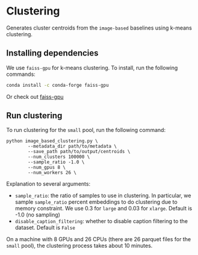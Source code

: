 # Clustering

Generates cluster centroids from the `image-based` baselines using k-means clustering.


## Installing dependencies

We use `faiss-gpu` for k-means clustering. To install, run the following commands:

```bash
conda install -c conda-forge faiss-gpu
```

Or check out [faiss-gpu](https://github.com/facebookresearch/faiss/blob/main/INSTALL.md)

## Run clustering

To run clustering for the `small` pool, run the following command:


```
python image_based_clustering.py \
        --metadata_dir path/to/metadata \
        --save_path path/to/output/centroids \
        --num_clusters 100000 \
        --sample_ratio -1.0 \
        --num_gpus 8 \
        --num_workers 26 \
```

Explanation to several arguments:

- `sample_ratio`: the ratio of samples to use in clustering. In particular, we sample `sample_ratio` percent embeddings to do clustering due to memory constraint. We use 0.3 for `large` and 0.03 for `xlarge`. Default is -1.0 (no sampling)
- `disable_caption_filtering`: whether to disable caption filtering to the dataset. Default is `False`

On a machine with 8 GPUs and 26 CPUs (there are 26 parquet files for the `small` pool), the clustering process takes about 10 minutes.
